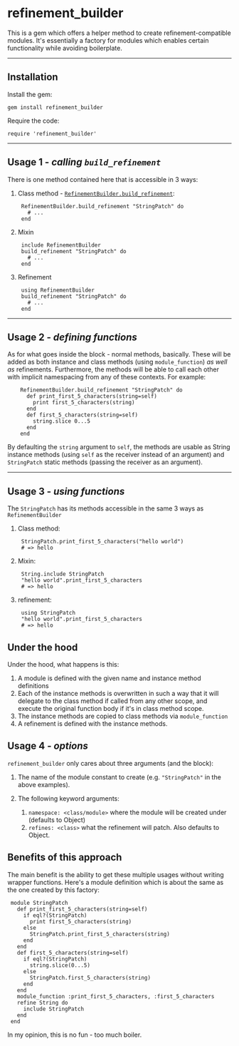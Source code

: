 # refinement_builder

This is a gem which offers a helper method to create refinement-compatible
modules. It's essentially a factory for modules which enables certain functionality
while avoiding boilerplate.

---
## Installation

Install the gem:

    gem install refinement_builder

Require the code:

    require 'refinement_builder'

---
## Usage 1 - _calling `build_refinement`_

There is one method contained here that is accessible in 3 ways:

1. Class method - [`RefinementBuilder.build_refinement`](http://www.rubydoc.info/gems/refinement_builder/RefinementBuilder.build_refinement):

        RefinementBuilder.build_refinement "StringPatch" do
          # ...
        end
2. Mixin

        include RefinementBuilder
        build_refinement "StringPatch" do
          # ...
        end
3. Refinement

        using RefinementBuilder
        build_refinement "StringPatch" do
          # ...
        end

---
## Usage 2 - _defining functions_
As for what goes inside the block - normal methods, basically. These will be added as both instance and class methods (using `module_function`) _as well as_ refinements. Furthermore, the methods will be able to call each other with implicit namespacing from any of these contexts. For example:

        RefinementBuilder.build_refinement "StringPatch" do
          def print_first_5_characters(string=self)
            print first_5_characters(string)
          end
          def first_5_characters(string=self)
            string.slice 0...5
          end
        end

By defaulting the `string` argument to `self`, the methods are usable as String instance methods (using `self` as the receiver instead of an argument) and `StringPatch` static methods (passing the receiver as an argument).

---

## Usage 3 - _using functions_

The `StringPatch` has its methods accessible in the same 3 ways as `RefinementBuilder`

1. Class method:

        StringPatch.print_first_5_characters("hello world")
        # => hello

2. Mixin:

        String.include StringPatch
        "hello world".print_first_5_characters
        # => hello

3. refinement:

        using StringPatch
        "hello world".print_first_5_characters
        # => hello

## Under the hood
Under the hood, what happens is this:

1. A module is defined with the given name and instance method definitions
2. Each of the instance methods is overwritten in such a way that it will delegate to the class method if called from any other scope, and execute the original function body if it's in class method scope. 
3. The instance methods are copied to class methods via `module_function`
3. A refinement is defined with the instance methods.

## Usage 4 - _options_

`refinement_builder` only cares about three arguments (and the block):

1. The name of the module constant to create (e.g. `"StringPatch"` in the above examples).
2. The following keyword arguments:

    1. `namespace: <class/module>` where the module will be created under (defaults to Object)
    2. `refines: <class>` what the refinement will patch. Also defaults to Object.

## Benefits of this approach

The main benefit is the ability to get these multiple usages without writing wrapper functions. Here's a module definition which is about the same as the one created by this factory:

```
 module StringPatch
   def print_first_5_characters(string=self)
     if eql?(StringPatch)
       print first_5_characters(string)
     else
       StringPatch.print_first_5_characters(string)
     end
   end
   def first_5_characters(string=self)
     if eql?(StringPatch)
       string.slice(0...5)
     else
       StringPatch.first_5_characters(string)
     end
   end
   module_function :print_first_5_characters, :first_5_characters
   refine String do
     include StringPatch
   end
 end
```

In my opinion, this is no fun - too much boiler. 
